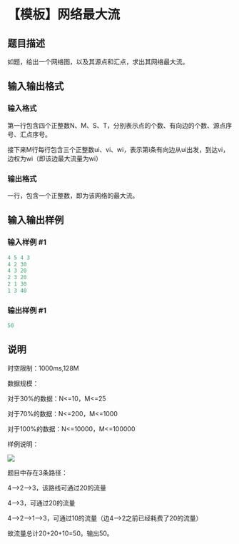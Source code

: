 # 【模板】网络最大流

## 题目描述

如题，给出一个网络图，以及其源点和汇点，求出其网络最大流。

## 输入输出格式

### 输入格式

第一行包含四个正整数N、M、S、T，分别表示点的个数、有向边的个数、源点序号、汇点序号。

接下来M行每行包含三个正整数ui、vi、wi，表示第i条有向边从ui出发，到达vi，边权为wi（即该边最大流量为wi）

### 输出格式

一行，包含一个正整数，即为该网络的最大流。

## 输入输出样例

### 输入样例 #1

```cpp
4 5 4 3
4 2 30
4 3 20
2 3 20
2 1 30
1 3 40
```


### 输出样例 #1

```cpp
50
```


## 说明

时空限制：1000ms,128M

数据规模：

对于30%的数据：N<=10，M<=25

对于70%的数据：N<=200，M<=1000

对于100%的数据：N<=10000，M<=100000

样例说明：

![](https://cdn.luogu.com.cn/upload/pic/2262.png)

题目中存在3条路径：

4-->2-->3，该路线可通过20的流量

4-->3，可通过20的流量

4-->2-->1-->3，可通过10的流量（边4-->2之前已经耗费了20的流量）

故流量总计20+20+10=50。输出50。

